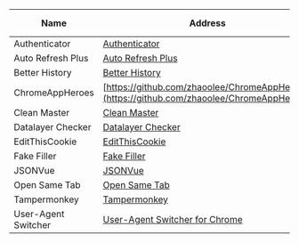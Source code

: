 Name| Address | Star| Last Update
-|-|-|-|
Authenticator|[Authenticator](https://chromewebstore.google.com/detail/bhghoamapcdpbohphigoooaddinpkbai)|-|-  
Auto Refresh Plus|[Auto Refresh Plus](https://chromewebstore.google.com/detail/hgeljhfekpckiiplhkigfehkdpldcggm)|-|-  
Better History|[Better History](https://chromewebstore.google.com/detail/better-history/egehpkpgpgooebopjihjmnpejnjafefi?hl=en)|-|-  
ChromeAppHeroes|[https://github.com/zhaoolee/ChromeAppHeroes](https://github.com/zhaoolee/ChromeAppHeroes)|<img src="https://img.shields.io/github/stars/zhaoolee/ChromeAppHeroes?style=for-the-badge" />|<img src="https://img.shields.io/github/last-commit/zhaoolee/ChromeAppHeroes?style=for-the-badge" />
Clean Master|[Clean Master](https://chromewebstore.google.com/detail/clean-master-the-best-chr/eagiakjmjnblliacokhcalebgnhellfi?hl=en)|-|-  
Datalayer Checker|[Datalayer Checker](https://chromewebstore.google.com/detail/ffljdddodmkedhkcjhpmdajhjdbkogke)|-|-  
EditThisCookie|[EditThisCookie](https://chromewebstore.google.com/detail/fngmhnnpilhplaeedifhccceomclgfbg?hl=en)|-|-  
Fake Filler|[Fake Filler](https://chromewebstore.google.com/detail/fake-filler/bnjjngeaknajbdcgpfkgnonkmififhfo)|-|-  
JSONVue|[JSONVue](https://chromewebstore.google.com/detail/chklaanhfefbnpoihckbnefhakgolnmc)|-|-  
Open Same Tab|[Open Same Tab](https://chromewebstore.google.com/detail/fpkmdincjjgncpbbmeclgbpjmgdehmph?hl=en)|-|-  
Tampermonkey|[Tampermonkey](https://chromewebstore.google.com/detail/tampermonkey/dhdgffkkebhmkfjojejmpbldmpobfkfo)|-|-  
User-Agent Switcher|[User-Agent Switcher for Chrome](https://chromewebstore.google.com/detail/user-agent-switcher-for-c/djflhoibgkdhkhhcedjiklpkjnoahfmg)|-|-
